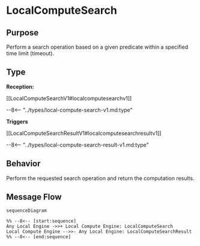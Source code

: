 <div class="message" markdown>


# LocalComputeSearch

## Purpose

<!-- --8<-- [start:purpose] -->
Perform a search operation based on a given predicate within a specified time limit (timeout).
<!-- --8<-- [end:purpose] -->

## Type

<!-- --8<-- [start:type] -->
**Reception:**

[[LocalComputeSearchV1#localcomputesearchv1]]

--8<-- "../types/local-compute-search-v1.md:type"

**Triggers**

[[LocalComputeSearchResultV1#localcomputesearchresultv1]]

--8<-- "../types/local-compute-search-result-v1.md:type"

<!-- --8<-- [end:type] -->

## Behavior

<!-- --8<-- [start:behavior] -->
Perform the requested search operation and return the computation results.
<!-- --8<-- [end:behavior] -->


## Message Flow

<!-- --8<-- [start:messages] -->
```mermaid
sequenceDiagram

%% --8<-- [start:sequence]
Any Local Engine ->>+ Local Compute Engine: LocalComputeSearch
Local Compute Engine -->>- Any Local Engine: LocalComputeSearchResult
%% --8<-- [end:sequence]
```

<!-- --8<-- [end:messages] -->

</div>
